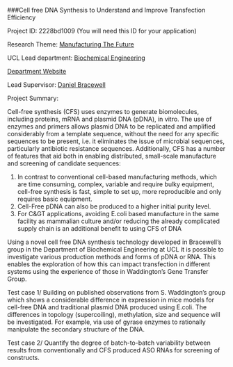 ###Cell free DNA Synthesis to Understand and Improve Transfection Efficiency

Project ID: 2228bd1009
(You will need this ID for your application)

Research Theme: [Manufacturing The Future](../themes/manufacturing-the-future.md)

UCL Lead department: [Biochemical Engineering](../departments/biochemical-engineering.md)

[Department Website](https://www.ucl.ac.uk/biochemical-engineering)

Lead Supervisor: [Daniel Bracewell](https://iris.ucl.ac.uk/iris/browse/profile?upi=DGBRA75)

Project Summary:

Cell-free synthesis (CFS) uses enzymes to generate biomolecules, including proteins, mRNA and plasmid DNA (pDNA), in vitro. The use of enzymes and primers allows plasmid DNA to be replicated and amplified considerably from a template sequence, without the need for any specific sequences to be present, i.e. it eliminates the issue of microbial sequences, particularly antibiotic resistance sequences.
 Additionally, CFS has a number of features that aid both in enabling distributed, small-scale manufacture and screening of candidate sequences:
 1) In contrast to conventional cell-based manufacturing methods, which are time consuming, complex, variable and require bulky equipment, cell-free synthesis is fast, simple to set up, more reproducible and only requires basic equipment. 
 2) Cell-Free pDNA can also be produced to a higher initial purity level. 
 3) For C&GT applications, avoiding E.coli based manufacture in the same facility as mammalian culture and/or reducing the already complicated supply chain is an additional benefit to using CFS of DNA
 
 Using a novel cell free DNA synthesis technology developed in Bracewell’s group in the Department of Biochemical Engineering at UCL it is possible to investigate various production methods and forms of pDNA or RNA. This enables the exploration of how this can impact transfection in different systems using the experience of those in Waddington’s Gene Transfer Group.
 
 Test case 1/
 Building on published observations from S. Waddington’s group which shows a considerable difference in expression in mice models for cell-free DNA and traditional plasmid DNA produced using E.coli. The differences in topology (supercoiling), methylation, size and sequence will be investigated. For example, via use of gyrase enzymes to rationally manipulate the secondary structure of the DNA. 
 
 Test case 2/
 Quantify the degree of batch-to-batch variability between results from conventionally and CFS produced ASO RNAs for screening of constructs.